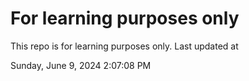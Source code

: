 # For learning purposes only
This repo is for learning purposes only.
Last updated at

Sunday, June 9, 2024 2:07:08 PM


